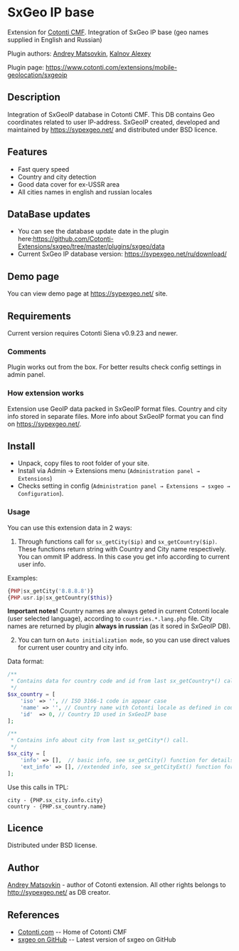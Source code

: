 SxGeo IP base
============

Extension for [Cotonti CMF](https://www.cotonti.com). Integration of SxGeo IP base (geo names supplied in English and Russian)

Plugin authors: [Andrey Matsovkin](https://www.cotonti.com/users/Macik), [Kalnov Alexey](https://www.cotonti.com/users/Alex300)

Plugin page: https://www.cotonti.com/extensions/mobile-geolocation/sxgeoip

Description
-----------

Integration of SxGeoIP database in Cotonti CMF. This DB contains Geo coordinates related to user IP-address.
SxGeoIP created, developed and maintained by https://sypexgeo.net/ and distributed under BSD licence.

Features
--------

* Fast query speed
* Country and city detection
* Good data cover for ex-USSR area
* All cities names in english and russian locales

DataBase updates
-------------

- You can see the database update date in the plugin here:https://github.com/Cotonti-Extensions/sxgeo/tree/master/plugins/sxgeo/data
- Current SxGeo IP database version: https://sypexgeo.net/ru/download/

Demo page
---------

You can view demo page at https://sypexgeo.net/ site.

Requirements
------------

Current version requires Cotonti Siena v0.9.23 and newer.



### Comments

Plugin works out from the box. For better results check config settings in admin panel.


### How extension works

Extension use GeoIP data packed in SxGeoIP format files. Country and city info stored in 
separate files.
More info about SxGeoIP format you can find on https://sypexgeo.net/.


Install
-------

* Unpack, copy files to root folder of your site.
* Install via Admin → Extensions menu (`Administration panel → Extensions`)
* Checks setting in config (`Administration panel → Extensions → sxgeo → Configuration`).

### Usage

You can use this extension data in 2 ways:

1. Through functions call for `sx_getCity($ip)` and `sx_getCountry($ip)`. These functions
return string with Country and City name respectively.
You can ommit IP address. In this case you get info according to current user info.

Examples:
```php
{PHP|sx_getCity('8.8.8.8')}
{PHP.usr.ip|sx_getCountry($this)}
```

__Important notes!__  Country names are always geted in current Cotonti locale (user selected language),
according to `countries.*.lang.php` file. City names are returned by plugin __always in russian__ 
(as it sored in SxGeoIP DB).

2. You can turn on `Auto initialization mode`, so you can use direct values for current user country and city 
info.

Data format:

```php
/**
 * Contains data for country code and id from last sx_getCountry*() call.
 */
$sx_country = [
    'iso' => '', // ISO 3166-1 code in appear case
    'name' => '', // Country name with Cotonti locale as defined in countries.*.lang.php file
    'id'  => 0, // Country ID used in SxGeoIP base
];

/**
 * Contains info about city from last sx_getCity*() call.
 */
$sx_city = [
    'info' => [],  // basic info, see sx_getCity() function for details
    'ext_info' => [], //extended info, see sx_getCityExt() function for details
];
```

Use this calls in TPL:
```
city - {PHP.sx_city.info.city}
country - {PHP.sx_country.name}
```


Licence
-------

Distributed under BSD license.


Author
------

[Andrey Matsovkin](https://github.com/macik/) - author of Cotonti extension.
All other rights belongs to http://sypexgeo.net/ as DB creator.

References
----------

* [Cotonti.com](http://Cotonti.com/) -- Home of Cotonti CMF
* [sxgeo on GitHub](https://github.com/macik/cot-sxgeo) -- Latest version of sxgeo on GitHub
